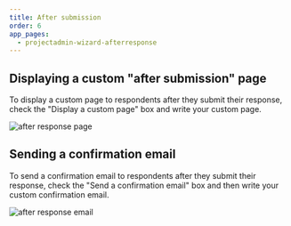 ```yaml
---
title: After submission
order: 6
app_pages:
  - projectadmin-wizard-afterresponse
---
```


## Displaying a custom "after submission" page

To display a custom page to respondents after they submit their response, check the "Display a custom page" box and write your custom page.

![after response page](../images/after_response_page.png)

## Sending a confirmation email

To send a confirmation email to respondents after they submit their response, check the "Send a confirmation email" box and then write your custom confirmation email.

![after response email](../images/after_response_email.png)

